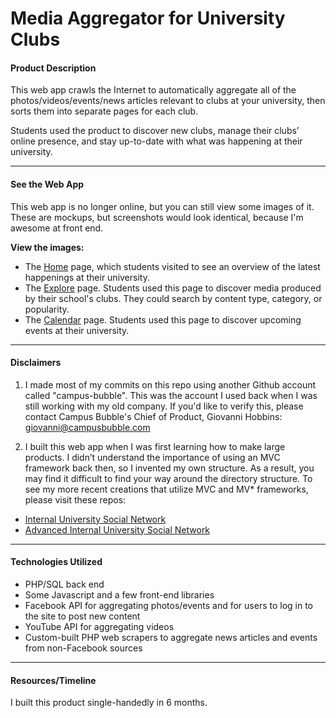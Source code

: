 # Media Aggregator for University Clubs

#### Product Description
This web app crawls the Internet to automatically aggregate all of the photos/videos/events/news articles relevant to clubs at your university, then sorts them into separate pages for each club.

Students used the product to discover new clubs, manage their clubs’ online presence, and stay up-to-date with what was happening at their university.

---

#### See the Web App
This web app is no longer online, but you can still view some images of it. These are mockups, but screenshots would look identical, because I'm awesome at front end.

**View the images:**
- The [Home](https://d2p9ez1wat05y7.cloudfront.net/portfolio_assets/62952/pictures/1435028019/original.png) page, which students visited to see an overview of the latest happenings at their university.
- The [Explore](https://d2p9ez1wat05y7.cloudfront.net/portfolio_assets/62954/pictures/1435028478/original.png) page. Students used this page to discover media produced by their school's clubs. They could search by content type, category, or popularity.
- The [Calendar](https://d2p9ez1wat05y7.cloudfront.net/portfolio_assets/62956/pictures/1435028766/original.png) page. Students used this page to discover upcoming events at their university.

---

#### Disclaimers
1. I made most of my commits on this repo using another Github account called "campus-bubble". This was the account I used back when I was still working with my old company. If you'd like to verify this, please contact Campus Bubble's Chief of Product, Giovanni Hobbins: giovanni@campusbubble.com

2. I built this web app when I was first learning how to make large products. I didn’t understand the importance of using an MVC framework back then, so I invented my own structure. As a result, you may find it difficult to find your way around the directory structure. To see my more recent creations that utilize MVC and MV* frameworks, please visit these repos:
  - [Internal University Social Network](https://github.com/ThePatShea/internal-university-social-network)
  - [Advanced Internal University Social Network](https://github.com/ThePatShea/advanced-internal-university-social-network)

---

#### Technologies Utilized
- PHP/SQL back end
- Some Javascript and a few front-end libraries
- Facebook API for aggregating photos/events and for users to log in to the site to post new content
- YouTube API for aggregating videos
- Custom-built PHP web scrapers to aggregate news articles and events from non-Facebook sources

---

#### Resources/Timeline
I built this product single-handedly in 6 months.
